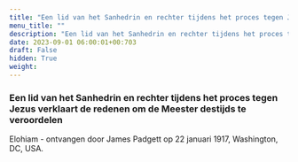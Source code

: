 ```yaml
---
title: "Een lid van het Sanhedrin en rechter tijdens het proces tegen Jezus verklaart de redenen om de Meester destijds te veroordelen"
menu_title: ""
description: "Een lid van het Sanhedrin en rechter tijdens het proces tegen Jezus verklaart de redenen om de Meester destijds te veroordelen"
date: 2023-09-01 06:00:01+00:703
draft: False
hidden: True
weight:
---
```

### Een lid van het Sanhedrin en rechter tijdens het proces tegen Jezus verklaart de redenen om de Meester destijds te veroordelen

Elohiam - ontvangen door James Padgett op 22 januari 1917, Washington, DC, USA.
